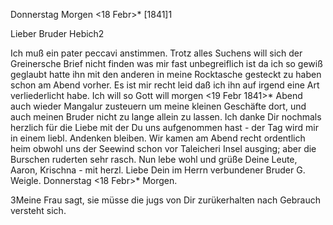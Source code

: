  Donnerstag Morgen <18 Febr>* [1841]1

Lieber Bruder Hebich2

Ich muß ein pater peccavi anstimmen. Trotz alles Suchens will sich der Greinersche Brief nicht finden was mir fast unbegreiflich ist da ich so gewiß geglaubt hatte ihn mit den anderen in meine Rocktasche gesteckt zu haben schon am Abend vorher. Es ist mir recht leid daß ich ihn auf irgend eine Art verliederlicht habe. Ich will so Gott will morgen <19 Febr 1841>* Abend auch wieder Mangalur zusteuern um meine kleinen Geschäfte dort, und auch meinen Bruder nicht zu lange allein zu lassen. Ich danke Dir nochmals herzlich für die Liebe mit der Du uns aufgenommen hast - der Tag wird mir in einem liebl. Andenken bleiben. Wir kamen am Abend recht ordentlich heim obwohl uns der Seewind schon vor Taleicheri Insel ausging; aber die Burschen ruderten sehr rasch. Nun lebe wohl und grüße Deine Leute, Aaron, Krischna - mit herzl. Liebe Dein im Herrn verbundener
 Bruder G. Weigle.
Donnerstag <18 Febr>* Morgen.

3Meine Frau sagt, sie müsse die jugs von Dir zurükerhalten nach Gebrauch versteht sich.

